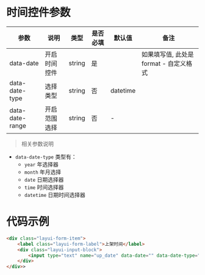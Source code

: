 # 时间控件参数

| 参数 | 说明 | 类型 | 是否必填| 默认值 | 备注|
| --- | --- | --- |--- | --- | --- |
| data-date | 开启时间控件 | string | 是 |  | 如果填写值, 此处是 format - 自定义格式 |
| data-date-type | 选择类型 | string | 否 | datetime | |
| data-date-range | 开启范围选择 | string | 否 | - | |

> 相关参数说明

* `data-date-type` 类型有：
    * `year` 年选择器
    * `month` 年月选择
    * `date` 日期选择器
    * `time` 时间选择器
    * `datetime` 日期时间选择器

# 代码示例

```html
<div class="layui-form-item">
    <label class="layui-form-label">上架时间</label>
    <div class="layui-input-block">
        <input type="text" name="up_date" data-date="" data-date-type="date" data-date-range="-" class="layui-input"  placeholder="请选择上架时间" value="">
    </div>
</div>>
```